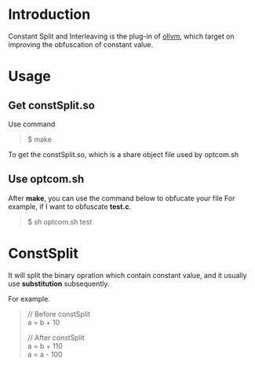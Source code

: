 # Introduction
Constant Split and Interleaving is the plug-in of [ollvm](https://github.com/obfuscator-llvm/obfuscator),
which target on improving the obfuscation of constant value.

# Usage
## Get constSplit.so
Use command 
> $ make 

To get the constSplit.so, which is a share object file used by optcom.sh
## Use optcom.sh
After **make**, you can use the command below to obfucate your file
For example, if I want to obfuscate **test.c**.
> $ sh optcom.sh test

# ConstSplit
It will split the binary opration which contain constant value, 
and it usually use **substitution** subsequently.

For example.
> // Before constSplit\
> a = b + 10
> 
> // After constSplit\
> a = b + 110\
> a = a - 100

